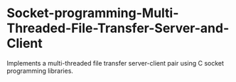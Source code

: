 # Socket-programming-Multi-Threaded-File-Transfer-Server-and-Client
Implements a multi-threaded file transfer server-client pair using C socket programming libraries.
